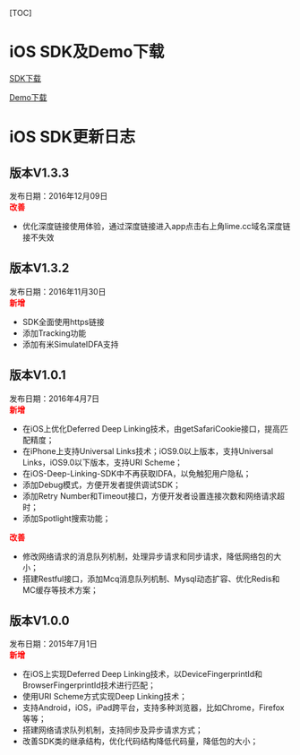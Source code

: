 [TOC]

# iOS SDK及Demo下载
[SDK下载](https://github.com/WFC-LinkedME/LinkedME-iOS-Deep-Linking-Demo)

[Demo下载](https://github.com/WFC-LinkedME/LinkedME-iOS-Deep-Linking-Demo)
 
# iOS SDK更新日志
## 版本V1.3.3
发布日期：2016年12月09日  
<font color="red">**改善**</font>
* 优化深度链接使用体验，通过深度链接进入app点击右上角lime.cc域名深度链接不失效
 
## 版本V1.3.2
发布日期：2016年11月30日  
<font color="red">**新增**</font>
* SDK全面使用https链接
* 添加Tracking功能
* 添加有米SimulateIDFA支持

## 版本V1.0.1
发布日期：2016年4月7日  
<font color="red">**新增**</font>  
* 在iOS上优化Deferred Deep Linking技术，由getSafariCookie接口，提高匹配精度；
* 在iPhone上支持Universal Links技术；iOS9.0以上版本，支持Universal Links，iOS9.0以下版本，支持URI Scheme；
* 在iOS-Deep-Linking-SDK中不再获取IDFA，以免触犯用户隐私；
* 添加Debug模式，方便开发者提供调试SDK；
* 添加Retry Number和Timeout接口，方便开发者设置连接次数和网络请求超时；
* 添加Spotlight搜索功能；  

<font color="red">**改善**</font>  
* 修改网络请求的消息队列机制，处理异步请求和同步请求，降低网络包的大小；
* 搭建Restful接口，添加Mcq消息队列机制、Mysql动态扩容、优化Redis和MC缓存等技术方案；

## 版本V1.0.0
发布日期：2015年7月1日  
<font color="red">**新增**</font>  
* 在iOS上实现Deferred Deep Linking技术，以DeviceFingerprintId和BrowserFingerprintId技术进行匹配；
* 使用URI Scheme方式实现Deep Linking技术；
* 支持Android，iOS，iPad跨平台，支持多种浏览器，比如Chrome，Firefox等等；
* 搭建网络请求队列机制，支持同步及异步请求方式；
* 改善SDK类的继承结构，优化代码结构降低代码量，降低包的大小；